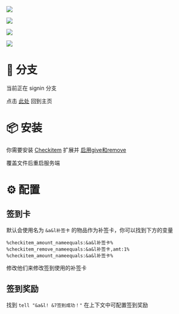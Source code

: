 ![](https://img.fastmirror.net/s/2024/08/20/66c4779828bc6.png)

![](https://img.fastmirror.net/s/2024/08/20/66c477986a1e4.png)

![](https://img.fastmirror.net/s/2024/08/20/66c47798c0871.png)

![](https://img.fastmirror.net/s/2024/08/20/66c4779938d63.png)

# 📖 分支

当前正在 signin 分支

点击 [此处](https://github.com/postyizhan/share-plugins-config) 回到主页

# 📦 安装

你需要安装 [Checkitem](https://yizhan.wiki/NitWikit/Java/process/plugin/Front-Plugin/PlaceHolderAPI/CheckItem#%E5%AE%89%E8%A3%85%E6%AD%A4%E6%89%A9%E5%B1%95) 扩展并 [启用give和remove](https://yizhan.wiki/NitWikit/Java/process/plugin/Front-Plugin/PlaceHolderAPI/CheckItem#%E5%90%AF%E7%94%A8give%E5%92%8Cremove)

覆盖文件后重启服务端

# ⚙️ 配置

## 签到卡

默认会使用名为 `&a&l补签卡` 的物品作为补签卡，你可以找到下方的变量

```
%checkitem_amount_nameequals:&a&l补签卡%
%checkitem_remove_nameequals:&a&l补签卡,amt:1%
%checkitem_amount_nameequals:&a&l补签卡%
```

修改他们来修改签到使用的补签卡

## 签到奖励

找到 `tell "&a&l! &7签到成功！"` 在上下文中可配置签到奖励
